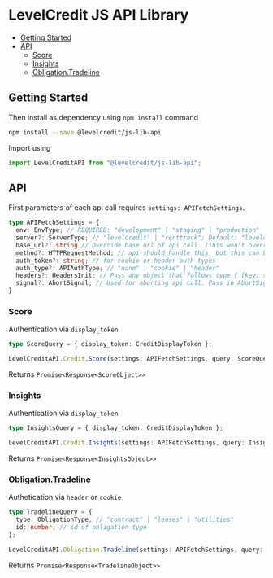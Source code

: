 # LevelCredit JS API Library

* [Getting Started](#getting-started)
* [API](#api)
  * [Score](#score)
  * [Insights](#insights)
  * [Obligation.Tradeline](#obligationtradeline)

## Getting Started


Then install as dependency using `npm install` command
```sh
npm install --save @levelcredit/js-lib-api
```

Import using
```ts
import LevelCreditAPI from "@levelcredit/js-lib-api";
```

## API

First parameters of each api call requires `settings: APIFetchSettings`.
```ts
type APIFetchSettings = {
  env: EnvType; // REQUIRED: "development" | "staging" | "production"
  server?: ServerType; // "levelcredit" | "renttrack"; Default: "levelcredit"
  base_url?: string // Override base url of api call. (This won't override url path)
  method?: HTTPRequestMethod; // api should handle this, but this can be overwritten if needed
  auth_token?: string; // for cookie or header auth types
  auth_type?: APIAuthType; // "none" | "cookie" | "header"
  headers?: HeadersInit; // Pass any object that follows type { [key: string]: string }
  signal?: AbortSignal; // Used for aborting api call. Pass in AbortSignal
}
```

### Score
Authentication via `display_token`

```ts
type ScoreQuery = { display_token: CreditDisplayToken };

LevelCreditAPI.Credit.Score(settings: APIFetchSettings, query: ScoreQuery);
```

Returns `Promise<Response<ScoreObject>>`

### Insights
Authentication via `display_token`

```ts
type InsightsQuery = { display_token: CreditDisplayToken };

LevelCreditAPI.Credit.Insights(settings: APIFetchSettings, query: InsightsQuery);
```

Returns `Promise<Response<InsightsObject>>`

### Obligation.Tradeline
Authetication via `header` or `cookie`

```ts
type TradelineQuery = {
  type: ObligationType; // "contract" | "leases" | "utilities"
  id: number; // id of obligation type
};

LevelCreditAPI.Obligation.Tradeline(settings: APIFetchSettings, query: TradelineQuery);
```

Returns `Promise<Response<TradelineObject>>`
